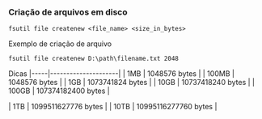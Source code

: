 ### Criação de arquivos em disco

```batch
fsutil file createnew <file_name> <size_in_bytes>
```
Exemplo de criação de arquivo

```batch
fsutil file createnew D:\path\filename.txt 2048
```

Dicas 
|-----|---------------------|
| 1MB | 1048576 bytes |
| 100MB | 1048576 bytes |
| 1GB | 1073741824 bytes |
| 10GB | 10737418240 bytes |
| 100GB | 107374182400 bytes |

| 1TB | 1099511627776 bytes |
| 10TB | 10995116277760 bytes |

